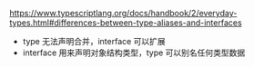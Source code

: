 https://www.typescriptlang.org/docs/handbook/2/everyday-types.html#differences-between-type-aliases-and-interfaces

- type 无法声明合并，interface 可以扩展
- interface 用来声明对象结构类型，type 可以别名任何类型数据